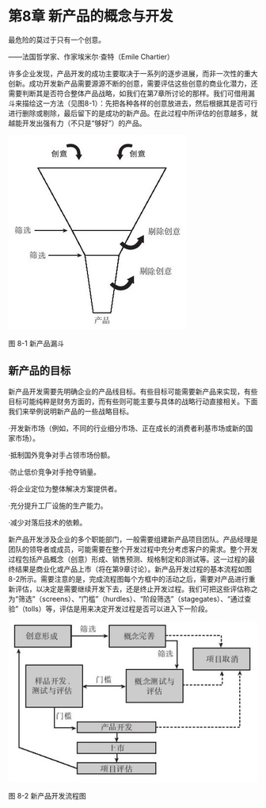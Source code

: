 # 第8章 新产品的概念与开发

最危险的莫过于只有一个创意。

——法国哲学家、作家埃米尔·查特（Emile Chartier）

许多企业发现，产品开发的成功主要取决于一系列的逐步进展，而非一次性的重大创新。成功开发新产品需要源源不断的创意，需要评估这些创意的商业化潜力，还需要判断其是否符合整体产品战略，如我们在第7章所讨论的那样。我们可借用漏斗来描绘这一方法（见图8-1）：先把各种各样的创意放进去，然后根据其是否可行进行删除或剔除，最后留下的是成功的新产品。在此过程中所评估的创意越多，就越能开发出强有力（不只是“够好”）的产品。

![](images/image01270_jpeg)

图 8-1 新产品漏斗 

## 新产品的目标

新产品开发需要先明确企业的产品线目标。有些目标可能需要新产品来实现，有些目标可能纯粹是财务方面的，而有些则可能主要与具体的战略行动直接相关。下面我们来举例说明新产品的一些战略目标。

·开发新市场（例如，不同的行业细分市场、正在成长的消费者利基市场或新的国家市场）。

·抵制国外竞争对手占领市场份额。

·防止低价竞争对手抢夺销量。

·将企业定位为整体解决方案提供者。

·充分提升工厂设施的生产能力。

·减少对落后技术的依赖。

新产品开发涉及企业的多个职能部门，一般需要组建新产品项目团队。产品经理是团队的领导者或成员，可能需要在整个开发过程中充分考虑客户的需求。整个开发过程包括产品概念（创意）形成、销售预测、规格制定和β测试等。这一过程的最终结果是商业化或产品上市（将在第9章讨论）。新产品开发过程的基本流程如图8-2所示。需要注意的是，完成流程图每个方框中的活动之后，需要对产品进行重新评估，以决定是需要继续开发下去，还是终止开发过程。我们可把这些评估称之为“筛选”（screens）、“门槛”（hurdles）、“阶段筛选”（stagegates）、“通过查验”（tolls）等，评估是用来决定开发过程是否可以进入下一阶段。

![](images/image01271_jpeg)

图 8-2 新产品开发流程图 
